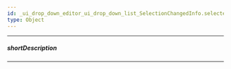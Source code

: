 ```yaml
---
id: _ui_drop_down_editor_ui_drop_down_list_SelectionChangedInfo.selectedItem
type: Object
---
```

---
##### shortDescription
<!-- Description goes here -->

---
<!-- Description goes here -->